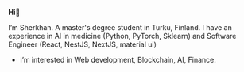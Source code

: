 <strong>Hi</strong>👋

I’m Sherkhan. A master's degree student in Turku, Finland. I have an experience in AI in medicine (Python, PyTorch, Sklearn) and Software Engineer (React, NestJS, NextJS, material ui)

- I’m interested in Web development, Blockchain, AI, Finance. 

<!--  [![Azimov's GitHub stats](https://github-readme-stats.vercel.app/api?username=azimovs)](https://github.com/anuraghazra/github-readme-stats) -->

<!---
AzimovS/AzimovS is a ✨ special ✨ repository because its `README.md` (this file) appears on your GitHub profile.
You can click the Preview link to take a look at your changes.
--->

